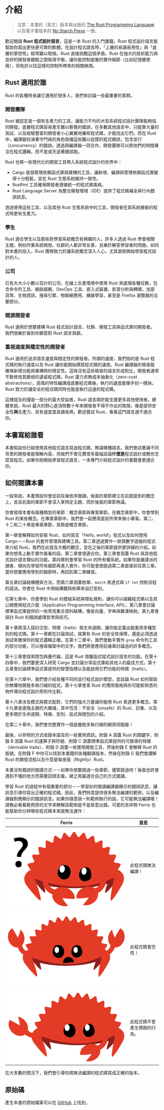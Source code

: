 # 介紹

> 注意：本書的（英文）版本與出版的 [The Rust Programming Language][nsprust] 以及電子書版本的 [No Starch Press][nsp] 一致。

[nsprust]: https://nostarch.com/rust
[nsp]: https://nostarch.com/

歡迎閱讀 **Rust 程式設計語言**，這是一本 Rust 的入門書籍。Rust 程式設計語言能幫助你寫出更快更可靠的軟體。在設計程式語言時，「上層的易讀易用性」與「底層的掌控性」經常難以取捨。Rust 直接挑戰這個矛盾。Rust 在強大的技術能力與良好的開發者體驗之間取得平衡，讓你能控制底層的實作細節（比如記憶體使用），但免於以往這樣的控制所帶來的相關麻煩。

## Rust 適用於誰

Rust 的各種特長讓它適用於很多人，我們來討論一些最重要的客群。

### 開發團隊

Rust 被認定是一個有生產力的工具，讓能力不均的大型系統程式設計團隊能夠協同開發。底層程式碼容易產生難以察覺的錯誤，在多數其他語言中，只能靠大量的測試、以及經驗豐富的開發者小心翼翼地審核程式碼，才能找出它們。而在 Rust 中，編譯器扮演著守門員的角色阻擋這些難以捉摸的程式錯誤，包含並行（concurrency）的錯誤。透過與編譯器一同合作，開發團隊可以將他們的時間專注在程式邏輯，而不是成天追著錯誤跑。

Rust 也將一些現代化的開發工具帶入系統程式設計的世界中：

* Cargo 是個管理依賴函式庫與建構的工具，讓新增、編譯與管理依賴函式庫變得十分輕鬆，並在 Rust 生態系統維持一致性。
* Rustfmt 工具確保開發者遵循統一的程式碼風格。
* Rust Language Server 為整合開發環境（IDE）提供了程式碼補全與行內錯誤訊息。

透過使用這些工具、以及其他 Rust 生態系統中的工具，開發者在寫系統層級的程式時更有生產力。

### 學生

Rust 適合學生以及那些對學習系統概念有興趣的人。許多人透過 Rust 學會相關主題，例如作業系統開發。社群的人都非常友善，且樂於解答學習者的問題。如同對本書的投入，Rust 團隊致力於讓系統概念深入人心，尤其是剛開始學習程式設計的人。

### 公司

已有大大小小數以百計的公司，在線上生產環境中使用 Rust 來處理各種任務，包含命令列工具、網路服務、DevOps 工具、嵌入式裝置、影音分析與轉碼、加密貨幣、生物資訊、搜尋引擎、物聯網應用、機器學習，甚至是 Firefox 瀏覽器的主要部分。

### 開源開發者

Rust 適用於想要建構 Rust 程式設計語言、社群、開發工具與函式庫的開發者。我們很樂於看到你願意對 Rust 語言貢獻。

### 重視速度與穩定性的開發者

Rust 適用於追求語言速度與穩定性的開發者。所謂的速度，我們指的是 Rust 程式碼的執行速度以及 Rust 讓你能開始撰寫程式碼的速度。Rust 編譯器的檢查能確保新增功能與重構時的穩定性。這與沒有這些檢查的語言形成對比，開發者通常不敢修改其脆弱的遺留程式碼。Rust 還力求無成本抽象化（zero-cost abstractions），高階的特性編譯成底層程式碼後，執行的速度能像手刻一樣快。Rust 致力於讓安全的程式碼同時也能是執行迅速的程式碼。


這裡提及的僅是一部分的最大受益者，Rust 語言期許能支援更多其他使用者。總體來說，Rust 最大的野心是消除數十年來開發者不得不作出的取捨，像是提供安全性**與**生產力、具有速度**又**易讀易用。歡迎嘗試 Rust，看看這門語言適不適合你。

## 本書寫給誰看

本書假設你已經使用其他程式語言寫過程式碼，無論哪種語言。我們會試著讓不同背景的開發者能理解內容，但我們不會花費很多篇幅談論**什麼是**程式設計或教你怎麼寫程式。如果你剛開始學習程式語言，一本專門介紹程式設計的書籍會更適合你。

## 如何閱讀本書

一般來說，本書預設你會從前往後依序閱讀。後面的章節建立在前面提到的概念上，並且前面的章節不會深入某特定主題，而於後面的章節再議。

你會發現本書有兩種類型的章節：概念章節與專案章節。在概念章節中，你會學到 Rust 的某些概念。在專案章節中，我們會一起應用當前所學來做小專案。第二、十二和二十章是專案章節，其餘是概念章節。

第一章會解釋如何安裝 Rust、如何寫支「Hello, world!」程式以及如何使用 Cargo－－Rust 的套件管理與建構工具。第二章透過實作一款猜數字遊戲的程式來介紹 Rust。我們在此提及大概的觀念，並在之後的章節提供更詳細的介紹。如果你想馬上動手實作看看的話，第二章會很適合你。第三章會涵蓋 Rust 與其他程式設計語言類似的功能。第四章則會學習 Rust 的所有權系統。如果你是嚴謹派的讀者、傾向先學習所有細節再進入實作，你可能會想跳過第二章直接前往第三章。當你想要應用學到的細節時，再回到第二章練習。

第五章討論結構體與方法，而第六章涵蓋枚舉、`match` 表達式與 `if let` 控制流程的語法。你會在 Rust 中用結構體與枚舉來自訂型別。

在第七章中，你會學到 Rust 的模組系統與隱私規則，讓你可以組織程式碼以及其公開應用程式介面（Application Programming Interface, API）。第八章會討論標準函式庫提供的一些常見集合資料結構，像是向量、字串與雜湊映射。第九章會探討 Rust 的錯誤處理哲學與技巧。

第十章將深入探討泛型、特徵（traits）與生命週期，讓你能定義出能套用多種型別的程式碼。第十一章都在討論測試，就算有 Rust 的安全性保障，還是必須透過測試來確保你的程式邏輯正確。在第十二章中，我們會動手實作 `grep` 命令列工具的部分功能，可以搜尋檔案中的文字。我們將會應用前幾章討論過的許多概念。

第十三章會探索閉包與疊代器，這是 Rust 借鑒函式程式設計語言的功能。在第十四章中，我們要更深入研究 Cargo 並討論分享函式庫給其他人的最佳方式。第十五章會討論標準函式庫提供的智慧指標以及能啟用它們功能的特徵（traits）。

在第十六章中，我們會介紹各種不同的並行程式設計模型，並談論 Rust 如何幫助你無懼地開發多執行緒的程式。第十七章會拿 Rust 的慣用風格與你可能較熟悉的物件導向程式設計原則作比較。

第十八章涉及模式與模式配對，它們的強大力量讓你能用 Rust 表達更多概念。第十九章是進階主題的大雜燴，其中包含：不安全（unsafe）的 Rust、巨集、以及更多關於生命週期、特徵、型別、函式與閉包的介紹。

在第二十章中，我們會完整實作一個底層跑多執行緒的網頁伺服器！

最後，以參照的方式收錄本語言的一些實用資訊。附錄 A 涵蓋 Rust 的關鍵字、附錄 B 涵蓋 Rust 的運算子與符號、附錄 C 涵蓋標準函式庫提供的可推導的特徵（derivable traits）、附錄 D 涵蓋一些實用開發工具，然後附錄 E 會解釋 Rust 的版號。在附錄 F 中你可以找到本書籍的各種翻譯版本，然後在附錄 G 我們會講解 Rust 的開發流程以及什麼是每夜版（Nightly）Rust。

本書沒有錯誤的閱讀方式－－如果你想要跳過一些章節，儘管跳過吧！後面也許會遇到不懂的地方而需要回頭去看。總之用最適合自己的方式閱讀。

<span id="ferris"></span>

學習 Rust 的過程中有個重要的部分－－學習如何閱讀編譯器顯示的錯誤訊息，讓訊息引導你寫出正確的程式碼。因此，我們特意提供很多無法編譯的範例，以及編譯器對應顯示的錯誤訊息。如果你隨意挑一則範例執行的話，它可能無法編譯喔！請務必看看範例旁的文字來瞭解該範例是不是故意出錯。可愛的吉祥物 Ferris 也能幫助你分辨哪些程式碼本來就無法運作：

| Ferris                                                                                                           | 意思                                          |
|------------------------------------------------------------------------------------------------------------------|--------------------------------------------------|
| <img src="img/ferris/does_not_compile.svg" class="ferris-explain" alt="Ferris 有疑問"/>            | 此程式碼無法編譯！                      |
| <img src="img/ferris/panics.svg" class="ferris-explain" alt="Ferris 兩鉗一攤"/>                   | 此程式碼會恐慌！                                |
| <img src="img/ferris/not_desired_behavior.svg" class="ferris-explain" alt="Ferris 舉鉗聳肩"/> | 此程式碼不會產生預期的行為。 |

在大多數的情況下，我們會引導你將無法編譯的程式碼寫成正確的版本。

## 原始碼

產生本書的原始檔案可以在 [GitHub][book] 上找到。

[book]: https://github.com/rust-tw/book-tw
